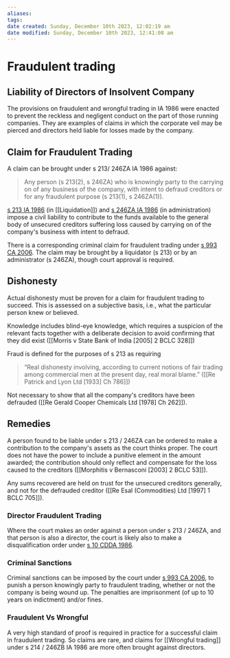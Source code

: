 ```yaml
---
aliases: 
tags: 
date created: Sunday, December 10th 2023, 12:02:19 am
date modified: Sunday, December 10th 2023, 12:41:08 am
---
```


# Fraudulent trading

## Liability of Directors of Insolvent Company

The provisions on fraudulent and wrongful trading in IA 1986 were enacted to prevent the reckless and negligent conduct on the part of those running companies. They are examples of claims in which the corporate veil may be pierced and directors held liable for losses made by the company.

## Claim for Fraudulent Trading

A claim can be brought under s 213/ 246ZA IA 1986 against:

> Any person (s 213(2), s 246ZA) who is knowingly party to the carrying on of any business of the company, with intent to defraud creditors or for any fraudulent purpose (s 213(1), s 246ZA(1)).

[s 213 IA 1986](https://www.legislation.gov.uk/ukpga/1986/45/section/213) (in [[Liquidation]]) and [s 246ZA IA 1986](https://www.legislation.gov.uk/ukpga/1986/45/section/246ZA) (in administration) impose a civil liability to contribute to the funds available to the general body of unsecured creditors suffering loss caused by carrying on of the company's business with intent to defraud.

There is a corresponding criminal claim for fraudulent trading under [s 993 CA 2006](https://www.legislation.gov.uk/ukpga/2006/46/section/993). The claim may be brought by a liquidator (s 213) or by an administrator (s 246ZA), though court approval is required.

## Dishonesty

Actual dishonesty must be proven for a claim for fraudulent trading to succeed. This is assessed on a subjective basis, i.e., what the particular person knew or believed.

Knowledge includes blind-eye knowledge, which requires a suspicion of the relevant facts together with a deliberate decision to avoid confirming that they did exist ([[Morris v State Bank of India [2005] 2 BCLC 328]])

Fraud is defined for the purposes of s 213 as requiring

> “Real dishonesty involving, according to current notions of fair trading among commercial men at the present day, real moral blame.” ([[Re Patrick and Lyon Ltd [1933] Ch 786]])

Not necessary to show that all the company's creditors have been defrauded ([[Re Gerald Cooper Chemicals Ltd [1978] Ch 262]]).

## Remedies

A person found to be liable under s 213 / 246ZA can be ordered to make a contribution to the company's assets as the court thinks proper. The court does not have the power to include a punitive element in the amount awarded; the contribution should only reflect and compensate for the loss caused to the creditors ([[Morphitis v Bernasconi [2003] 2 BCLC 53]]).

Any sums recovered are held on trust for the unsecured creditors generally, and not for the defrauded creditor ([[Re Esal (Commodities) Ltd [1997] 1 BCLC 705]]).

### Director Fraudulent Trading

Where the court makes an order against a person under s 213 / 246ZA, and that person is also a director, the court is likely also to make a disqualification order under [s 10 CDDA 1986](https://www.legislation.gov.uk/ukpga/1986/46/section/10).

### Criminal Sanctions

Criminal sanctions can be imposed by the court under [s 993 CA 2006](https://www.legislation.gov.uk/ukpga/2006/46/section/993), to punish a person knowingly party to fraudulent trading, whether or not the company is being wound up. The penalties are imprisonment (of up to 10 years on indictment) and/or fines.

### Fraudulent Vs Wrongful

A very high standard of proof is required in practice for a successful claim in fraudulent trading. So claims are rare, and claims for [[Wrongful trading]] under s 214 / 246ZB IA 1986 are more often brought against directors.

